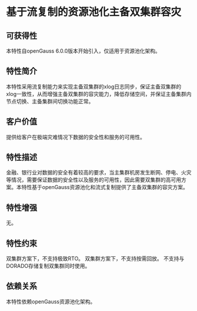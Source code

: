 # 基于流复制的资源池化主备双集群容灾

## 可获得性

本特性自openGauss 6.0.0版本开始引入，仅适用于资源池化架构。

## 特性简介

本特性采用流复制能力来实现主备双集群的xlog日志同步，保证主备双集群的xlog一致性，从而增强主备双集群的容灾能力，降低存储空间，并保证主备集群内节点切换、主备集群间切换功能正常。

## 客户价值

提供给客户在极端灾难情况下数据的安全性和服务的可用性。

## 特性描述

金融、银行业对数据的安全有着较高的要求，当主集群机房发生断网、停电、火灾等情况，需要保证数据的安全性以及服务的可用性，因此需要双集群的高可用方案。本特性基于openGauss资源池化和流式复制提供了主备双集群的容灾方案。


## 特性增强

无。

## 特性约束

双集群方案下，不支持极致RTO。
双集群方案下，不支持按需回放。
不支持与DORADO存储复制双集群同时使用。

## 依赖关系

本特性依赖openGauss资源池化架构。

